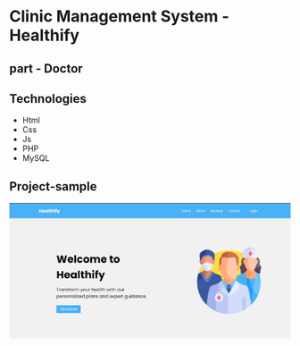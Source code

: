 # Clinic Management System - Healthify

## part - Doctor

## Technologies

- Html
- Css
- Js
- PHP
- MySQL

## Project-sample

![alt text](https://github.com/hossain-shahrier/doctor-clinic-management-system/blob/main/my.jpg)
